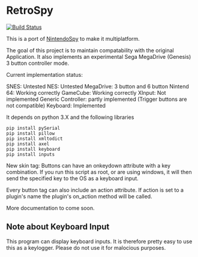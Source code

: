 # RetroSpy

[![Build Status](https://travis-ci.org/unlink2/RetroSpy.svg?branch=master)](https://travis-ci.org/unlink2/RetroSpy)

This is a port of [NintendoSpy](https://github.com/jaburns/NintendoSpy) to make it multiplatform.

The goal of this project is to maintain compatability with the original Application.
It also implements an experimental Sega MegaDrive (Genesis) 3 button controller mode.

Current implementation status:

   SNES: Untested
   NES: Untested
   MegaDrive: 3 button and 6 button
   Nintend 64: Working correctly
   GameCube: Working correctly
   XInput: Not implemented
   Generic Controller: partly implemented (Trigger buttons are not compatible)
   Keyboard: Implemented


It depends on python 3.X and the following libraries

    pip install pySerial
    pip install pillow
    pip install xmltodict
    pip install axel
    pip install keyboard
    pip install inputs

New skin tag:
Buttons can have an onkeydown attribute with a key combination.
If you run this script as root, or are using windows, it will then send the specified key to the OS as a keyboard input.

Every button tag can also include an action attribute. If action is set to a plugin's name the plugin's on_action method will be called.

More documentation to come soon.

## Note about Keyboard Input

This program can display keyboard inputs. It is therefore pretty easy to use this as a keylogger.
Please do not use it for malocious purposes.
